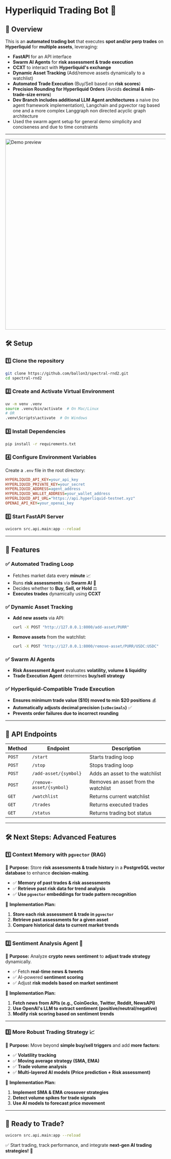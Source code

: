 # **Hyperliquid Trading Bot 🚀**

## **📌 Overview**
This is an **automated trading bot** that executes **spot and/or perp trades** on **Hyperliquid** for **multiple assets**, leveraging:
- **FastAPI** for an API interface  
- **Swarm AI Agents** for **risk assessment & trade execution**  
- **CCXT** to interact with **Hyperliquid's exchange**  
- **Dynamic Asset Tracking** (Add/remove assets dynamically to a watchlist)  
- **Automated Trade Execution** (Buy/Sell based on **risk scores**)  
- **Precision Rounding for Hyperliquid Orders** (Avoids **decimal & min-trade-size errors**)  
- **Dev Branch includes additional LLM Agent architectures** a naive (no agent framework implementation), Langchain and pgvector rag based one and a more complex Langgraph non directed acyclic graph architecture
- Used the swarm agent setup for general demo simplicity and conciseness and due to time constraints

---

<img src="demo.gif" alt="Demo preview" width="600" />


## **🛠️ Setup**
### **1️⃣ Clone the repository**
```sh
git clone https://github.com/ballon3/spectral-rnd2.git
cd spectral-rnd2
```

### **2️⃣ Create and Activate Virtual Environment**
```sh
uv -m venv .venv
source .venv/bin/activate  # On Mac/Linux
# OR
.venv\Scripts\activate  # On Windows
```

### **3️⃣ Install Dependencies**
```sh
pip install -r requirements.txt
```

### **4️⃣ Configure Environment Variables**
Create a `.env` file in the root directory:
```ini
HYPERLIQUID_API_KEY=your_api_key
HYPERLIQUID_PRIVATE_KEY=your_secret
HYPERLIQUID_ADDRESS=agent_address
HYPERLIQUID_WALLET_ADDRESS=your_wallet_address
HYPERLIQUID_API_URL="https://api.hyperliquid-testnet.xyz"
OPENAI_API_KEY=your_openai_key
```

### **5️⃣ Start FastAPI Server**
```sh
uvicorn src.api.main:app --reload
```

---

## **🚀 Features**
### ✅ **Automated Trading Loop**
- Fetches market data every **minute** 📈  
- Runs **risk assessments** via **Swarm AI** 🤖  
- Decides whether to **Buy, Sell, or Hold** ⚖️  
- **Executes trades** dynamically using **CCXT**  

### ✅ **Dynamic Asset Tracking**
- **Add new assets** via API:  
  ```sh
  curl -X POST "http://127.0.0.1:8000/add-asset/PURR"
  ```
- **Remove assets** from the watchlist:
  ```sh
  curl -X POST "http://127.0.0.1:8000/remove-asset/PURR/USDC:USDC"
  ```

### ✅ **Swarm AI Agents**
- **Risk Assessment Agent** evaluates **volatility, volume & liquidity**  
- **Trade Execution Agent** determines **buy/sell strategy**  

### ✅ **Hyperliquid-Compatible Trade Execution**
- **Ensures minimum trade value ($10) moved to min $20 positions** 💰  
- **Automatically adjusts decimal precision (`szDecimals`)** ✅  
- **Prevents order failures due to incorrect rounding**  

---

## **📡 API Endpoints**
| Method | Endpoint | Description |
|--------|----------|-------------|
| `POST` | `/start` | Starts trading loop |
| `POST` | `/stop` | Stops trading loop |
| `POST` | `/add-asset/{symbol}` | Adds an asset to the watchlist |
| `POST` | `/remove-asset/{symbol}` | Removes an asset from the watchlist |
| `GET` | `/watchlist` | Returns current watchlist |
| `GET` | `/trades` | Returns executed trades |
| `GET` | `/status` | Returns trading bot status |

---

## **🛠 Next Steps: Advanced Features**
### **1️⃣ Context Memory with `pgvector` (RAG)**
📌 **Purpose:** Store **risk assessments & trade history** in a **PostgreSQL vector database** to enhance **decision-making**.
- ✅ **Memory of past trades & risk assessments**  
- ✅ **Retrieve past risk data for trend analysis**  
- ✅ **Use `pgvector` embeddings for trade pattern recognition**  

🚀 **Implementation Plan:**
1. **Store each risk assessment & trade in `pgvector`**  
2. **Retrieve past assessments for a given asset**  
3. **Compare historical data to current market trends**  

---

### **2️⃣ Sentiment Analysis Agent 🧠**
📌 **Purpose:** Analyze **crypto news sentiment** to **adjust trade strategy** dynamically.  
- ✅ Fetch **real-time news & tweets**  
- ✅ AI-powered **sentiment scoring**  
- ✅ Adjust **risk models based on market sentiment**  

🚀 **Implementation Plan:**
1. **Fetch news from APIs (e.g., CoinGecko, Twitter, Reddit, NewsAPI)**  
2. **Use OpenAI's LLM to extract sentiment (positive/neutral/negative)**  
3. **Modify risk scoring based on sentiment trends**  

---

### **3️⃣ More Robust Trading Strategy 📈**
📌 **Purpose:** Move beyond **simple buy/sell triggers** and add **more factors**:
- ✅ **Volatility tracking**
- ✅ **Moving average strategy (SMA, EMA)**
- ✅ **Trade volume analysis**
- ✅ **Multi-layered AI models (Price prediction + Risk assessment)**  

🚀 **Implementation Plan:**
1. **Implement SMA & EMA crossover strategies**  
2. **Detect volume spikes for trade signals**  
3. **Use AI models to forecast price movement**  

---

## **🚀 Ready to Trade?**
```sh
uvicorn src.api.main:app --reload
```
✅ Start trading, track performance, and integrate **next-gen AI trading strategies!** 🚀